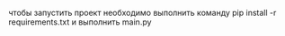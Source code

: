 чтобы запустить проект необходимо выполнить команду pip install -r requirements.txt и выполнить main.py

